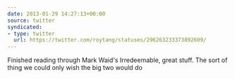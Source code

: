 ```yaml
---
date: 2013-01-29 14:27:13+00:00
source: twitter
syndicated:
- type: twitter
  url: https://twitter.com/roytang/statuses/296263233373892609/
---
```


Finished reading through Mark Waid's Irredeemable, great stuff. The sort of thing we could only wish the big two would do